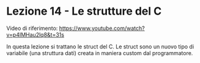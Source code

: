 # Lezione 14 - Le strutture del C
Video di riferimento: https://www.youtube.com/watch?v=p4IMHau2lq8&t=31s

In questa lezione si trattano le struct del C. Le struct sono un nuovo tipo di variabile (una struttura dati) creata in maniera custom dal programmatore.
